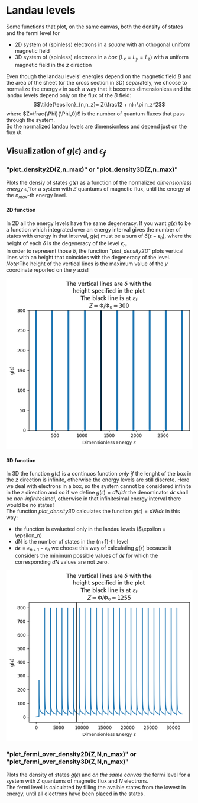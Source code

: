 # Landau levels
Some functions that plot, on the same canvas, both the density of states and the fermi level for
- 2D system of (spinless) electrons in a _square_ with an othogonal uniform magnetic field
- 3D system of (spinless) electrons in a _box_ ($L_x=L_y=L_z$) with a uniform magnetic field in the $z$ direction

Even though the landau levels' energies depend on the magnetic field $B$ and the area of the sheet (or the cross section in 3D) separately, we choose to normalize
the energy $\epsilon$ in such a way that it becomes dimensionless and the landau levels depend only on the flux of the $B$ field:
$$\tilde{\epsilon}_{n,n_z}= Z(\frac12 + n)+\pi n_z^2$$
where $Z=\frac{\Phi}{\Phi_0}$ is the number of quantum fluxes that pass through the system.<br>
So the normalized landau levels are dimensionless and depend just on the flux $\Phi$.

## Visualization of $g(\epsilon)$ and $\epsilon_f$
### "plot_density2D(Z,n_max)" or "plot_density3D(Z,n_max)"
Plots the densiy of states $g(\epsilon)$ as a function of the normalized _dimensionless energy_ $\tilde{\epsilon}$, for a system
with $Z$ quantums of magnetic flux, until the energy of the $n_{max}$-th energy level.
#### 2D function
In 2D all the energy levels have the same degeneracy. If you want $g(\epsilon)$ to be a function which integrated over an energy interval gives
the number of states with energy in that interval, $g(\epsilon)$ must be a sum of $\delta(\epsilon-\epsilon_n)$, where the height of each $\delta$
is the degeneracy of the level $\epsilon_n$.<br>
In order to represent those $\delta$, the function "*plot_density2D*" plots vertical lines with an height that coincides with the degeneracy of the level.<br>
*Note*:The height of the vertical lines is the maximum value of the $y$ coordinate reported on the $y$ axis!

![alt text](images/2d.png)

#### 3D function
In 3D the function $g(\epsilon)$ is a continuos function _only if_ the lenght of the box in the $z$ direction is infinite, otherwise the energy levels are still discrete. Here we deal with electrons in a box, so the system cannot be considered infinite in the $z$ direction and so if we define $g(\epsilon)=dN/d\epsilon$ the denominator $d\epsilon$ shall be _non-infinitesimal_, otherwise in that infinitesimal energy interval there would be no states!<br>
The function *plot_density3D* calculates the function $g(\epsilon)=dN/d\epsilon$ in this way:
- the function is evalueted only in the landau levels ($\epsilon = \epsilon_n)
- dN is the number of states in the (n+1)-th level
- $d\epsilon = \epsilon_{n+1}-\epsilon_{n}$
we choose this way of calculating $g(\epsilon)$ because it considers the minimum possible values of $d\epsilon$ for which the corresponding $dN$ values are not zero.

![alt text](images/3d.png)

### "plot_fermi_over_density2D(Z,N,n_max)" or "plot_fermi_over_density3D(Z,N,n_max)"
Plots the density of states $g(\epsilon)$ and _on the same canvas_ the fermi level for a system with $Z$ quantums of magnetic flux and $N$ electrons.<br>
The fermi level is calculated by filling the avaible states from the lowest in energy, until all electrons have been placed in the states.
